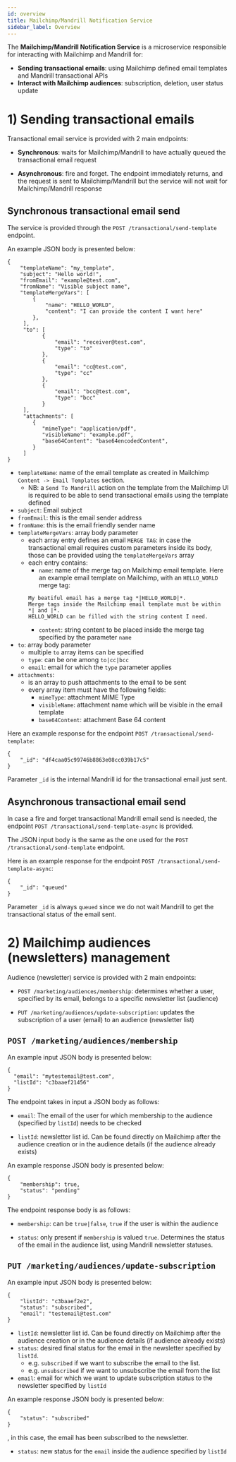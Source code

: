 ```yaml
---
id: overview
title: Mailchimp/Mandrill Notification Service
sidebar_label: Overview
---
```


<!--
WARNING: this file was automatically generated by Mia-Platform Doc Aggregator.
DO NOT MODIFY IT BY HAND.
Instead, modify the source file and run the aggregator to regenerate this file.
-->

The **Mailchimp/Mandrill Notification Service** is a microservice responsible for interacting with Mailchimp and Mandrill for:

* **Sending transactional emails**: using Mailchimp defined email templates and Mandrill transactional APIs
* **Interact with Mailchimp audiences**: subscription, deletion, user status update

# 1) Sending transactional emails
Transactional email service is provided with 2 main endpoints:

* **Synchronous**: waits for Mailchimp/Mandrill to have actually queued the transactional email request

* **Asynchronous**: fire and forget. The endpoint immediately returns, and the request is sent to Mailchimp/Mandrill but the service will not wait for Mailchimp/Mandrill response

## Synchronous transactional email send
The service is provided through the `POST /transactional/send-template` endpoint.

An example JSON body is presented below:
```
{
	"templateName": "my_template",
	"subject": "Hello world!",
	"fromEmail": "example@test.com",
	"fromName": "Visible subject name",
	"templateMergeVars": [
		{
            "name": "HELLO_WORLD",
            "content": "I can provide the content I want here"
		},
	 ],
     "to": [
           {
               "email": "receiver@test.com",
               "type": "to"
           },
           {
               "email": "cc@test.com",
               "type": "cc"
           },
           {
               "email": "bcc@test.com",
               "type": "bcc"
           }
     ],
     "attachments": [
        {
           "mimeType": "application/pdf",
           "visibleName": "example.pdf",
           "base64Content": "base64encodedContent",
        }
     ]
}
```

* `templateName`: name of the email template as created in Mailchimp `Content -> Email Templates` section. 
    * NB: a `Send To Mandrill` action on the template from the Mailchimp UI is required to be able to send transactional emails using the template defined
* `subject`: Email subject
* `fromEmail`: this is the email sender address
* `fromName`: this is the email friendly sender name
* `templateMergeVars`: array body parameter
    * each array entry defines an email `MERGE TAG`: in case the transactional email requires custom parameters inside its body, those can be provided using the `templateMergeVars` array
    * each entry contains:
        * `name`: name of the merge tag on Mailchimp email template. Here an example email template on Mailchimp, with an `HELLO_WORLD` merge tag:
        ```
        My beatiful email has a merge tag *|HELLO_WORLD|*. 
        Merge tags inside the Mailchimp email template must be within *| and |*. 
        HELLO_WORLD can be filled with the string content I need.
        ```
        * `content`: string content to be placed inside the merge tag specified by the parameter `name`
* `to`: array body parameter
    * multiple `to` array items can be specified
    * `type`: can be one among `to|cc|bcc`
    * `email`: email for which the `type` parameter applies
* `attachments`:
    * is an array to push attachments to the email to be sent
    * every array item must have the following fields:
        * `mimeType`: attachment MIME Type
        * `visibleName`: attachment name which will be visible in the email template
        * `base64Content`: attachment Base 64 content

Here an example response for the endpoint `POST /transactional/send-template`:
```
{
    "_id": "df4caa05c99746b8863e08cc039b17c5"
}
```

Parameter `_id` is the internal Mandrill id for the transactional email just sent.

## Asynchronous transactional email send
In case a fire and forget transactional Mandrill email send is needed, the endpoint `POST /transactional/send-template-async` is provided.

The JSON input body is the same as the one used for the `POST /transactional/send-template` endpoint.

Here is an example response for the endpoint `POST /transactional/send-template-async`:
```
{
    "_id": "queued"
}
```

Parameter `_id` is always `queued` since we do not wait Mandrill to get the transactional status of the email sent.

# 2) Mailchimp audiences (newsletters) management
Audience (newsletter) service is provided with 2 main endpoints:

* `POST /marketing/audiences/membership`: determines whether a user, specified by its email, belongs to a specific newsletter list (audience)

* `PUT /marketing/audiences/update-subscription`: updates the subscription of a user (email) to an audience (newsletter list)


## `POST /marketing/audiences/membership`
An example input JSON body is presented below:
```
{
  "email": "mytestemail@test.com",
  "listId": "c3baaef21456"
}
```

The endpoint takes in input a JSON body as follows: 

* `email`: The email of the user for which membership to the audience (specified by `listId`) needs to be checked

* `listId`: newsletter list id. Can be found directly on Mailchimp after the audience creation or in the audience details (if the audience already exists)

An example response JSON body is presented below:
```
{
	"membership": true,
	"status": "pending"
}
```

The endpoint response body is as follows:

* `membership`: can be `true|false`, `true` if the user is within the audience

* `status`: only present if `membership` is valued `true`. Determines the status of the email in the audience list, using Mandrill newsletter statuses.

## `PUT /marketing/audiences/update-subscription`
An example input JSON body is presented below:
```
{
	"listId": "c3baaef2e2",
	"status": "subscribed",
	"email": "testemail@test.com"
}
```

* `listId`: newsletter list id. Can be found directly on Mailchimp after the audience creation or in the audience details (if audience already exists)
* `status`: desired final status for the email in the newsletter specified by `listId`.
    * e.g. `subscribed` if we want to subscribe the email to the list. 
    * e.g. `unsubscribed` if we want to unsubscribe the email from the list
* `email`: email for which we want to update subscription status to the newsletter specified by `listId`

An example response JSON body is presented below:
```
{
    "status": "subscribed"
}
```
, in this case, the email has been subscribed to the newsletter.

* `status`: new status for the `email` inside the audience specified by `listId`
